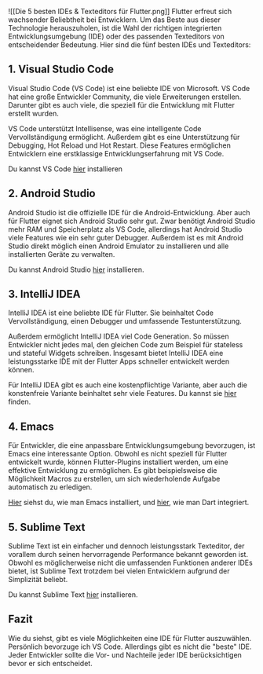 ![[Die 5 besten IDEs & Texteditors für Flutter.png]]
Flutter erfreut sich wachsender Beliebtheit bei Entwicklern. Um das Beste aus dieser Technologie herauszuholen, ist die Wahl der richtigen integrierten Entwicklungsumgebung (IDE) oder des passenden Texteditors von entscheidender Bedeutung. Hier sind die fünf besten IDEs und Texteditors:

## 1. Visual Studio Code

Visual Studio Code (VS Code) ist eine beliebte IDE von Microsoft. VS Code hat eine große Entwickler Community, die viele Erweiterungen erstellen. Darunter gibt es auch viele, die speziell für die Entwicklung mit Flutter erstellt wurden. 

VS Code unterstützt Intellisense, was eine intelligente Code Vervollständigung ermöglicht. Außerdem gibt es eine Unterstützung für Debugging, Hot Reload und Hot Restart. Diese Features ermöglichen Entwicklern eine erstklassige Entwicklungserfahrung mit VS Code. 

Du kannst VS Code [hier](https://code.visualstudio.com/) installieren

## 2. Android Studio

Android Studio ist die offizielle IDE für die Android-Entwicklung. Aber auch für Flutter eignet sich Android Studio sehr gut. Zwar benötigt Android Studio mehr RAM und Speicherplatz als VS Code, allerdings hat Android Studio viele Features wie ein sehr guter Debugger. Außerdem ist es mit Android Studio direkt möglich einen Android Emulator zu installieren und alle installierten Geräte zu verwalten.

Du kannst Android Studio [hier](https://developer.android.com/studio) installieren.

## 3. IntelliJ IDEA

IntelliJ IDEA ist eine beliebte IDE für Flutter. Sie beinhaltet Code Vervollständigung, einen Debugger und umfassende Testunterstützung. 

Außerdem ermöglicht IntelliJ IDEA viel Code Generation. So müssen Entwickler nicht jedes mal, den gleichen Code zum Beispiel für stateless und stateful Widgets schreiben. Insgesamt bietet IntelliJ IDEA eine leistungsstarke IDE mit der Flutter Apps schneller entwickelt werden können.

Für IntelliJ IDEA gibt es auch eine kostenpflichtige Variante, aber auch die konstenfreie Variante beinhaltet sehr viele Features. Du kannst sie [hier](https://www.jetbrains.com/help/idea/installation-guide.html) finden.

## 4. Emacs

Für Entwickler, die eine anpassbare Entwicklungsumgebung bevorzugen, ist Emacs eine interessante Option. Obwohl es nicht speziell für Flutter entwickelt wurde, können Flutter-Plugins installiert werden, um eine effektive Entwicklung zu ermöglichen. Es gibt beispielsweise die Möglichkeit Macros zu erstellen, um sich wiederholende Aufgabe automatisch zu erledigen.

[Hier](https://www.gnu.org/software/emacs/download.html) siehst du, wie man Emacs installiert, und [hier](https://emacs-lsp.github.io/lsp-dart/#quickstart), wie man Dart integriert.

## 5. Sublime Text

Sublime Text ist ein einfacher und dennoch leistungsstark Texteditor, der vorallem durch seinen hervorragende Performance bekannt geworden ist. Obwohl es möglicherweise nicht die umfassenden Funktionen anderer IDEs bietet, ist Sublime Text trotzdem bei vielen Entwicklern aufgrund der Simplizität beliebt.

Du kannst Sublime Text [hier](https://www.sublimetext.com/download) installieren.

## Fazit
Wie du siehst, gibt es viele Möglichkeiten eine IDE für Flutter auszuwählen. Persönlich bevorzuge ich VS Code. Allerdings gibt es nicht die "beste" IDE. Jeder Entwickler sollte die Vor- und Nachteile jeder IDE berücksichtigen bevor er sich entscheidet.